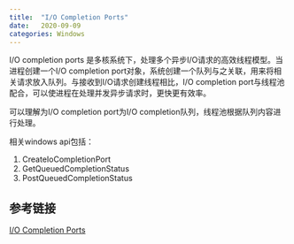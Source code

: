 ```yaml
---
title:  "I/O Completion Ports"
date:   2020-09-09
categories: Windows
---
```


I/O completion ports 是多核系统下，处理多个异步I/O请求的高效线程模型。当进程创建一个I/O completion port对象，系统创建一个队列与之关联，用来将相关请求放入队列。与接收到I/O请求创建线程相比，I/O completion port与线程池配合，可以使进程在处理并发异步请求时，更快更有效率。

可以理解为I/O completion port为I/O completion队列，线程池根据队列内容进行处理。

相关windows api包括：

1. CreateIoCompletionPort
2. GetQueuedCompletionStatus
3. PostQueuedCompletionStatus

## 参考链接

[I/O Completion Ports](https://docs.microsoft.com/en-us/windows/desktop/fileio/i-o-completion-ports)
